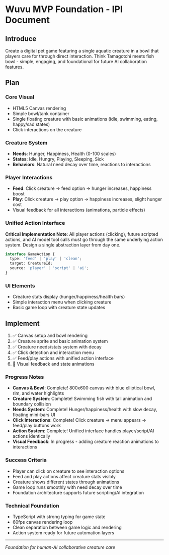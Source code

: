 # Wuvu MVP Foundation - IPI Document

## Introduce
Create a digital pet game featuring a single aquatic creature in a bowl that players care for through direct interaction. Think Tamagotchi meets fish bowl - simple, engaging, and foundational for future AI collaboration features.

## Plan

### Core Visual
- HTML5 Canvas rendering
- Simple bowl/tank container
- Single floating creature with basic animations (idle, swimming, eating, happy/sad states)
- Click interactions on the creature

### Creature System
- **Needs**: Hunger, Happiness, Health (0-100 scales)
- **States**: Idle, Hungry, Playing, Sleeping, Sick
- **Behaviors**: Natural need decay over time, reactions to interactions

### Player Interactions
- **Feed**: Click creature → feed option → hunger increases, happiness boost
- **Play**: Click creature → play option → happiness increases, slight hunger cost
- Visual feedback for all interactions (animations, particle effects)

### Unified Action Interface
**Critical Implementation Note**: All player actions (clicking), future scripted actions, and AI model tool calls must go through the same underlying action system. Design a single abstraction layer from day one.

```typescript
interface GameAction {
  type: 'feed' | 'play' | 'clean';
  target: CreatureId;
  source: 'player' | 'script' | 'ai';
}
```

### UI Elements
- Creature stats display (hunger/happiness/health bars)
- Simple interaction menu when clicking creature
- Basic game loop with creature state updates

## Implement
1. ✅ Canvas setup and bowl rendering
2. ✅ Creature sprite and basic animation system  
3. ✅ Creature needs/stats system with decay
4. ✅ Click detection and interaction menu
5. ✅ Feed/play actions with unified action interface
6. 🔄 Visual feedback and state animations

### Progress Notes
- **Canvas & Bowl**: Complete! 800x600 canvas with blue elliptical bowl, rim, and water highlights  
- **Creature System**: Complete! Swimming fish with tail animation and boundary collision
- **Needs System**: Complete! Hunger/happiness/health with slow decay, floating mini-bars UI
- **Click Interactions**: Complete! Click creature → menu appears → feed/play buttons work
- **Action System**: Complete! Unified interface handles player/script/AI actions identically
- **Visual Feedback**: In progress - adding creature reaction animations to interactions

### Success Criteria
- Player can click on creature to see interaction options
- Feed and play actions affect creature stats visibly
- Creature shows different states through animations
- Game loop runs smoothly with need decay over time
- Foundation architecture supports future scripting/AI integration

### Technical Foundation
- TypeScript with strong typing for game state
- 60fps canvas rendering loop
- Clean separation between game logic and rendering
- Action system ready for future automation layers

---
*Foundation for human-AI collaborative creature care*